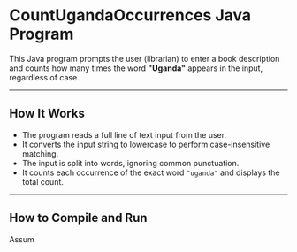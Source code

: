 # CountUgandaOccurrences Java Program

This Java program prompts the user (librarian) to enter a book description and counts how many times the word **"Uganda"** appears in the input, regardless of case.

---

## How It Works

- The program reads a full line of text input from the user.
- It converts the input string to lowercase to perform case-insensitive matching.
- The input is split into words, ignoring common punctuation.
- It counts each occurrence of the exact word `"uganda"` and displays the total count.

---

## How to Compile and Run

Assum

